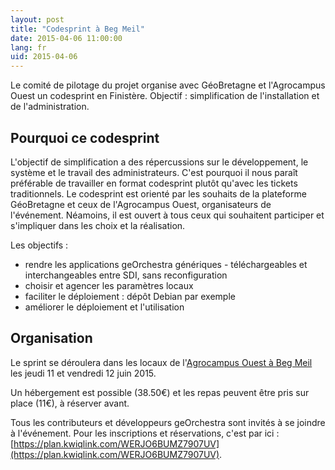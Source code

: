 ```yaml
---
layout: post
title: "Codesprint à Beg Meil"
date: 2015-04-06 11:00:00
lang: fr
uid: 2015-04-06
---
```


Le comité de pilotage du projet organise avec GéoBretagne et l'Agrocampus Ouest un codesprint en Finistère. 
Objectif : simplification de l'installation et de l'administration.

<!--more-->

## Pourquoi ce codesprint

L'objectif de simplification a des répercussions sur le développement, le système et le travail des administrateurs. C'est pourquoi il nous paraît préférable de travailler en format codesprint plutôt qu'avec les tickets traditionnels. Le codesprint est orienté par les souhaits de la plateforme GéoBretagne et ceux de l'Agrocampus Ouest, organisateurs de l'événement. Néamoins, il est ouvert à tous ceux qui souhaitent participer et s'impliquer dans les choix et la réalisation.

Les objectifs :

 * rendre les applications geOrchestra génériques - téléchargeables et interchangeables entre SDI, sans reconfiguration
 * choisir et agencer les paramètres locaux
 * faciliter le déploiement : dépôt Debian par exemple
 * améliorer le déploiement et l'utilisation

## Organisation

Le sprint se déroulera dans les locaux de l'[Agrocampus Ouest à Beg Meil](https://geobretagne.fr/m/?x=-443596&y=6083708&z=18&lb=1&title=codesprint+geOrchestra) les jeudi 11 et vendredi 12 juin 2015.

Un hébergement est possible (38.50€) et les repas peuvent être pris sur place (11€), à réserver avant. 

Tous les contributeurs et développeurs geOrchestra sont invités à se joindre à l'événement. Pour les inscriptions et réservations, c'est par ici : [https://plan.kwiqlink.com/WERJO6BUMZ7907UV](https://plan.kwiqlink.com/WERJO6BUMZ7907UV).